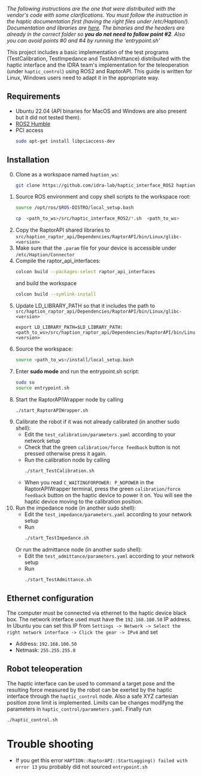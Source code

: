 *The following instructions are the one that were distribuited with the vendor's code with some clarifications. You must follow the instruction in the haptic documentation first (having the right files under /etc/Haption/). Documentation and libraries are [here](https://drive.google.com/drive/folders/1g4NHb75PtUcHunHAImuzkCfoDhdFXWoR?usp=drive_link). The binaries and the headers are already in the correct folder so ***you do not need to follow point #2***. Also you can avoid points #0 and #4 by running the 'entrypoint.sh'*

This project includes a basic implementation of the test programs (TestCalibration, TestImpedance and TestAdmittance) distribuited with the haptic interface and the IDRA team's implementation for the teleoperation (under `haptic_control`) using ROS2 and RaptorAPI.
This guide is written for Linux, Windows users need to adapt it in the appropriate way.

## Requirements
- Ubuntu 22.04 (API binaries for MacOS and Windows are also present but it did not tested them).
- [ROS2 Humble](https://docs.ros.org/en/humble/Installation/Ubuntu-Install-Debians.html)
- PCI access
   ```bash
   sudo apt-get install libpciaccess-dev
   ``` 

## Installation
0. Clone as a workspace named `haption_ws`:
    ```bash
    git clone https://github.com/idra-lab/haptic_interface_ROS2 haption_ws
    ```
1. Source ROS environment and copy shell scripts to the workspace root:
    ```bash
    source /opt/ros/$ROS-DISTRO/local_setup.bash
    ```
    ```bash
    cp  <path_to_ws>/src/haptic_interface_ROS2/*.sh  <path_to_ws>
    ```
2. Copy the RaptorAPI shared libraries to `src/haption_raptor_api/Dependencies/RaptorAPI/bin/Linux/glibc-<version>`
3. Make sure that the  `.param` file for your device is accessible under `/etc/Haption/Connector`
4. Compile the raptor_api_interfaces:
    ```bash
    colcon build --packages-select raptor_api_interfaces
    ```
    and build the workspace
    ```bash
    colcon build --symlink-install
    ```
5. Update LD_LIBRARY_PATH so that it includes the path to `src/haption_raptor_api/Dependencies/RaptorAPI/bin/Linux/glibc-<version>`  
    ```
    export LD_LIBRARY_PATH=$LD_LIBRARY_PATH:<path_to_ws>/src/haption_raptor_api/Dependencies/RaptorAPI/bin/Linux/glibc-<version>
    ```
6. Source the workspace:
    ```bash
    source <path_to_ws>/install/local_setup.bash
    ```
7. Enter **sudo mode** and run the entrypoint.sh script:
    ```bash
    sudo su
    source entrypoint.sh
    ```
8. Start the RaptorAPIWrapper node by calling 
    ```bash
    ./start_RaptorAPIWrapper.sh
    ```
9. Calibrate the robot if it was not already calibrated (in another sudo shell):
    - Edit the `test_calibration/parameters.yaml` according to your network setup
    - Check that the green `calibration/force feedback` button is not pressed otherwise press it again.
    - Run the calibration node by calling 
        ```bash
        ./start_TestCalibration.sh
        ```
    - When you read `C_WAITINGFORPOWER: P_NOPOWER` in the RaptorAPIWrapper terminal, press the green `calibration/force feedback` button on the haptic device to power it on.
    You will see the haptic device moving to the calibration position.
10. Run the impedance node (in another sudo shell):
    - Edit the `test_impedance/parameters.yaml` according to your network setup
    - Run 
        ```bash
        ./start_TestImpedance.sh
        ```
    Or run the admittance node (in another sudo shell):
    - Edit the `test_admittance/parameters.yaml` according to your network setup
    - Run 
        ```bash
        ./start_TestAdmittance.sh
        ```
## Ethernet configuration
The computer must be connected via ethernet to the haptic device black box. The network interface used must have the `192.168.100.50` IP address. In Ubuntu you can set this IP from `Settings -> Network -> Select the right network interface -> Click the gear -> IPv4` and set
- Address: `192.168.100.50`
- Netmask: `255.255.255.0`
## Robot teleoperation
The haptic interface can be used to command a target pose and the resulting force measured by the robot can be
exerted by the haptic interface through the `haptic_control` node. Also a safe XYZ cartesian position zone limit is implemented. Limits can be changes modifyng the parameters in `haptic_control/parameters.yaml`.
Finally run
```bash
./haptic_control.sh
```
# Trouble shooting
- If you get this error `HAPTION::RaptorAPI::StartLogging() failed with error 13` you probably did not sourced `entrypoint.sh`

    
    
    

